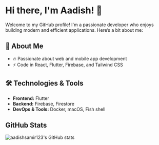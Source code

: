 # Hi there, I'm Aadish! 👋

Welcome to my GitHub profile! I'm a passionate developer who enjoys building modern and efficient applications. Here’s a bit about me:

## 🚀 About Me
- 🔥 Passionate about web and mobile app development
- ⚡ Code in React, Flutter, Firebase, and Tailwind CSS

## 🛠️ Technologies & Tools
- **Frontend:** Flutter
- **Backend:** Firebase, Firestore
- **DevOps & Tools:** Docker, macOS, Fish shell

## GitHub Stats

![aadishsamir123's GitHub stats](https://github-readme-stats.vercel.app/api?username=aadishsamir123)

